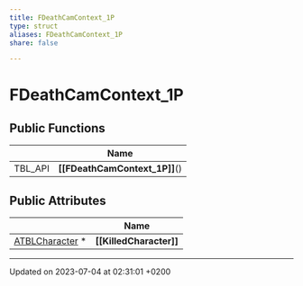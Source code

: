 ```yaml
---
title: FDeathCamContext_1P
type: struct
aliases: FDeathCamContext_1P
share: false

---
```


# FDeathCamContext_1P





## Public Functions

|                | Name           |
| -------------- | -------------- |
| TBL_API | **[[FDeathCamContext_1P]]**() |

## Public Attributes

|                | Name           |
| -------------- | -------------- |
| [ATBLCharacter](/docs/SDK/Source/Classes/classATBLCharacter.md) * | **[[KilledCharacter]]**  |

-------------------------------

Updated on 2023-07-04 at 02:31:01 +0200